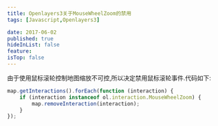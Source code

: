 ```yaml
---
title: Openlayers3关于MouseWheelZoom的禁用
tags: [Javascript,Openlayers3]

date: 2017-06-02
published: true
hideInList: false
feature: 
isTop: false
---
```








由于使用鼠标滚轮控制地图缩放不可控,所以决定禁用鼠标滚轮事件.代码如下:

```javascript
map.getInteractions().forEach(function (interaction) {
    if (interaction instanceof ol.interaction.MouseWheelZoom) {
        map.removeInteraction(interaction);
    }
});
```